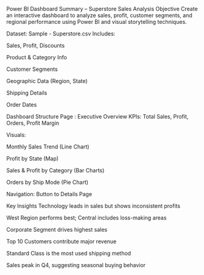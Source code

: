  Power BI Dashboard Summary – Superstore Sales Analysis
 Objective
Create an interactive dashboard to analyze sales, profit, customer segments, and regional performance using Power BI and visual storytelling techniques.

 Dataset: Sample - Superstore.csv
Includes:

Sales, Profit, Discounts

Product & Category Info

Customer Segments

Geographic Data (Region, State)

Shipping Details

Order Dates

 Dashboard Structure
 Page : Executive Overview
KPIs: Total Sales, Profit, Orders, Profit Margin

Visuals:

Monthly Sales Trend (Line Chart)

Profit by State (Map)

Sales & Profit by Category (Bar Charts)

Orders by Ship Mode (Pie Chart)

Navigation: Button to Details Page

 Key Insights
Technology leads in sales but shows inconsistent profits

West Region performs best; Central includes loss-making areas

Corporate Segment drives highest sales

Top 10 Customers contribute major revenue

Standard Class is the most used shipping method

Sales peak in Q4, suggesting seasonal buying behavior
